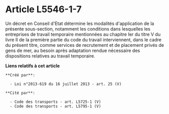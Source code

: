 # Article L5546-1-7

Un décret en Conseil d'Etat détermine les modalités d'application de la présente sous-section, notamment les conditions dans
lesquelles les entreprises de travail temporaire mentionnées au chapitre Ier du titre V du livre II de la première partie du
code du travail  interviennent, dans le cadre du présent titre, comme services de recrutement et de placement privés de gens
de mer, au besoin après adaptation rendue nécessaire des dispositions relatives au travail temporaire.

**Liens relatifs à cet article**

	**Créé par**:

	  - Loi n°2013-619 du 16 juillet 2013 - art. 25 (V)

	**Cité par**:

	  - Code des transports - art. L5725-1 (V)
	  - Code des transports - art. L5795-1 (V)
